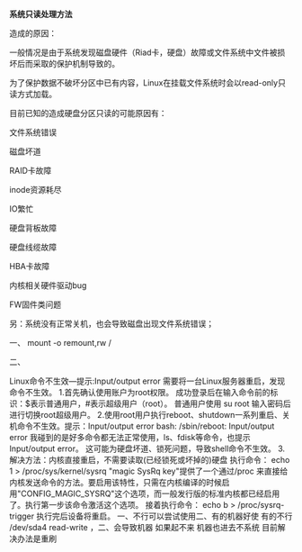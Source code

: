 **系统只读处理方法**

造成的原因：

一般情况是由于系统发现磁盘硬件（Riad卡，硬盘）故障或文件系统中文件被损坏后而采取的保护机制导致的。

为了保护数据不破坏分区中已有内容，Linux在挂载文件系统时会以read-only只读方式加载。

目前已知的造成硬盘分区只读的可能原因有：

文件系统错误

磁盘坏道

RAID卡故障

inode资源耗尽

IO繁忙

硬盘背板故障

硬盘线缆故障

HBA卡故障

内核相关硬件驱动bug

FW固件类问题

另：系统没有正常关机，也会导致磁盘出现文件系统错误；

一、
 mount -o remount,rw / 

二、

Linux命令不生效—提示:Input/output error
需要将一台Linux服务器重启，发现命令不生效。
1.首先确认使用账户为root权限。
成功登录后在输入命令前的标识：$表示普通用户，#表示超级用户（root）。
普通用户使用
 su root
输入密码后进行切换root超级用户。
2.使用root用户执行reboot、shutdown一系列重启、关机命令不生效。提示：Input/output error
bash: /sbin/reboot: Input/output error
我碰到的是好多命令都无法正常使用，ls、fdisk等命令，也提示Input/output error。
这可能为硬盘坏道、锁死问题，导致shell命令不生效。
3.解决方法：内核直接重启，不需要读取(已经锁死或坏掉的)硬盘
执行命令：
echo 1 > /proc/sys/kernel/sysrq
"magic SysRq key"提供了一个通过/proc 来直接给内核发送命令的方法。要启用该特性，只需在内核编译的时候启用"CONFIG_MAGIC_SYSRQ"这个选项，而一般发行版的标准内核都已经启用了。执行第一步该命令激活这个选项。
接着执行命令：
echo b > /proc/sysrq-trigger
执行完后设备将重启。
一、不行可以尝试使用二、有的机器好使 有的不行  /dev/sda4 read-write ，二、会导致机器 如果起不来 机器也进去不系统  目前解决办法是重刷